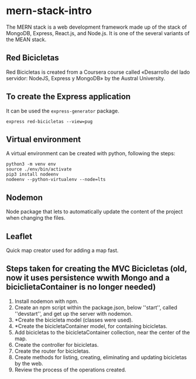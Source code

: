 # mern-stack-intro

The  MERN stack  is a web development framework made up of the stack of MongoDB, Express, React.js, and Node.js. It is one of the several variants of the  MEAN stack.

## Red Bicicletas

Red Bicicletas is created from a Coursera course called «Desarrollo del lado servidor: NodeJS, Express y MongoDB» by the Austral University.

## To create the Express application

It can be used the `express-generator` package.

`express red-bicicletas --view=pug`

## Virtual environment

A virtual environment can be created with python, following the steps:
```
python3 -m venv env
source ./env/bin/activate
pip3 install nodeenv
nodeenv --python-virtualenv --node=lts
```

## Nodemon

Node package that lets to automatically update the content of the project when changing the files.

## Leaflet

Quick map creator used for adding a map fast.


## Steps taken for creating the MVC Bicicletas (old, now it uses persistence wwith Mongo and a biciclietaContainer is no longer needed)

1. Install nodemon with npm.
1. Create an npm script within the package.json, below ''start'', called ''devstart'', and get up the server with nodemon.
1. *Create the bicicleta model (classes were used).
1. *Create the bicicletaContainer model, for containing bicicletas.
1. Add bicicletas to the bicicletaContainer collection, near the center of the map.
1. Create the controller for bicicletas.
1. Create the router for bicicletas.
1. Create methods for listing, creating, eliminating and updating bicicletas by the web.
1. Review the process of the operations created.